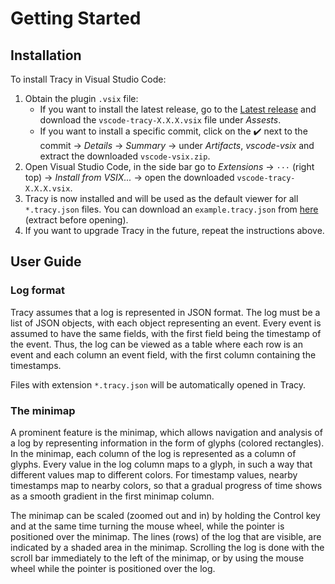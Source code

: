 # Getting Started

## Installation
To install Tracy in Visual Studio Code:
1. Obtain the plugin `.vsix` file:
    - If you want to install the latest release, go to the [Latest release](https://github.com/TNO/vscode-tracy/releases/latest) and download the `vscode-tracy-X.X.X.vsix` file under *Assests*.
    - If you want to install a specific commit, click on the :heavy_check_mark: next to the commit -> *Details* -> *Summary* -> under *Artifacts*, *vscode-vsix* and extract the downloaded `vscode-vsix.zip`.
1. Open Visual Studio Code, in the side bar go to *Extensions* -> `···` (right top) -> *Install from VSIX...* -> open the downloaded `vscode-tracy-X.X.X.vsix`.
1. Tracy is now installed and will be used as the default viewer for all `*.tracy.json` files. You can download an `example.tracy.json` from [here](https://github.com/TNO/vscode-tracy/raw/main/examples/dummy.tracy.json.zip) (extract before opening).
1. If you want to upgrade Tracy in the future, repeat the instructions above.

## User Guide

### Log format

Tracy assumes that a log is represented in JSON format. The log must be a list of JSON objects, with each object representing an event. Every event is assumed to have the same fields, with the first field being the timestamp of the event. Thus, the log can be viewed as a table where each row is an event and each column an event field, with the first column containing the timestamps.

Files with extension `*.tracy.json` will be automatically opened in Tracy.

### The minimap

A prominent feature is the minimap, which allows navigation and analysis of a log by representing information in the form of glyphs (colored rectangles). In the minimap, each column of the log is represented as a column of glyphs. Every value in the log column maps to a glyph, in such a way that different values map to different colors. For timestamp values, nearby timestamps map to nearby colors, so that a gradual progress of time shows as a smooth gradient in the first minimap column.

The minimap can be scaled (zoomed out and in) by holding the Control key and at the same time turning the mouse wheel, while the pointer is positioned over the minimap. The lines (rows) of the log that are visible, are indicated by a shaded area in the minimap. Scrolling the log is done with the scroll bar immediately to the left of the minimap, or by using the mouse wheel while the pointer is positioned over the log.